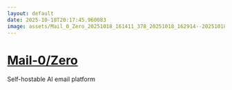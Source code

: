 ```yaml
---
layout: default
date: 2025-10-18T20:17:45.960083
image: assets/Mail_0_Zero_20251018_161411_378_20251018_162914--20251018T182914230--cropped.png
---
```


# [Mail-0/Zero](https://github.com/Mail-0/Zero/)

Self-hostable AI email platform
